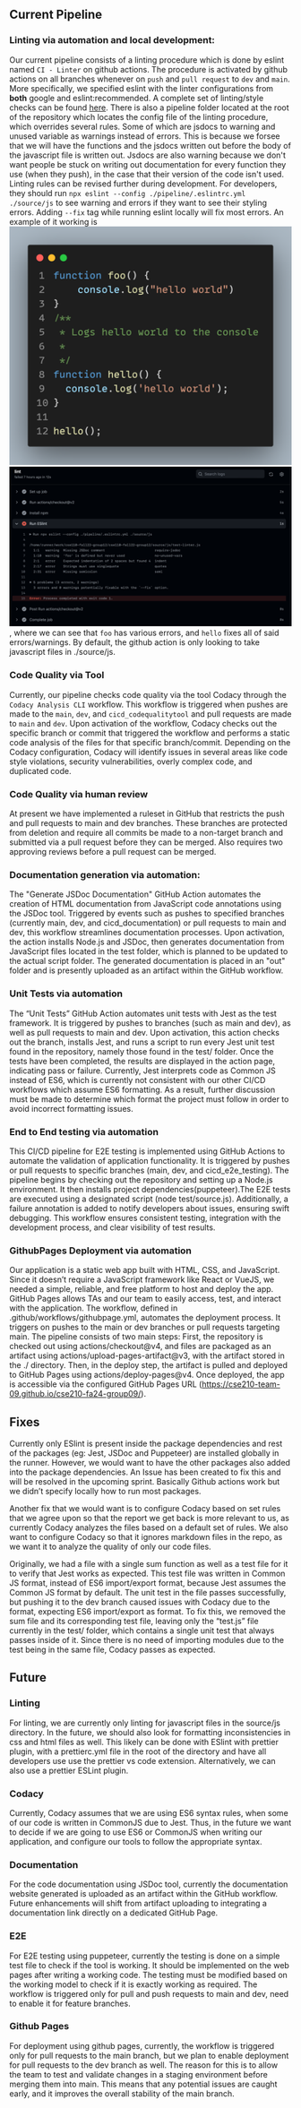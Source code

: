 ## Current Pipeline

### Linting via automation and local development:
Our current pipeline consists of a linting procedure which is done by eslint named `CI - Linter` on github actions. The procedure is activated by github actions on all branches whenever on `push` and `pull request` to `dev` and `main`. More specifically, we specified eslint with the linter configurations from **both** google and eslint:recommended. A complete set of linting/style checks can be found [here](https://github.com/google/eslint-config-google/blob/master/index.js). There is also a pipeline folder located at the root of the repository which locates the config file of the linting procedure, which overrides several rules. Some of which are jsdocs to warning and unused variable as warnings instead of errors. This is because we forsee that we will have the functions and the jsdocs written out before the body of the javascript file is written out. Jsdocs are also warning because we don't want people be stuck on writing out documentation for every function they use (when they push), in the case that their version of the code isn't used. Linting rules can be revised further during development. For developers, they should run `npx eslint --config ./pipeline/.eslintrc.yml ./source/js` to see warning and errors if they want to see their styling errors. Adding `--fix` tag while running eslint locally will fix most errors.  An example of it working is ![code linting](./linter_example/linter_code_example.png) ![linting output](./linter_example/linter_output_example.png), where we can see that `foo` has various errors, and `hello` fixes all of said errors/warnings. By default, the github action is only looking to take javascript files in ./source/js.


### Code Quality via Tool
Currently, our pipeline checks code quality via the tool Codacy through the `Codacy Analysis CLI` workflow. This workflow is triggered when pushes are made to the `main`, `dev`, and `cicd_codequalitytool` and pull requests are made to `main` and `dev`. Upon activation of the workflow, Codacy checks out the specific branch or commit that triggered the workflow and performs a static code analysis of the files for that specific branch/commit. Depending on the Codacy configuration, Codacy will identify issues in several areas like code style violations, security vulnerabilities, overly complex code, and duplicated code.


### Code Quality via human review
At present we have implemented a ruleset in GitHub that restricts the push and pull requests to main and dev branches. These branches are protected from deletion and require all commits be made to a non-target branch and submitted via a pull request before they can be merged. Also requires two approving reviews before a pull request can be merged.

### Documentation generation via automation:

The "Generate JSDoc Documentation" GitHub Action automates the creation of HTML documentation from JavaScript code annotations using the JSDoc tool. Triggered by events such as pushes to specified branches (currently main, dev, and cicd_documentation) or pull requests to main and dev, this workflow streamlines documentation processes. Upon activation, the action installs Node.js and JSDoc, then generates documentation from JavaScript files located in the test folder, which is planned to be updated to the actual script folder. The generated documentation is placed in an "out" folder and is presently uploaded as an artifact within the GitHub workflow.



### Unit Tests via automation

The “Unit Tests” GitHub Action automates unit tests with Jest as the test framework. It is triggered by pushes to branches (such as main and dev), as well as pull requests to main and dev. Upon activation, this action checks out the branch, installs Jest, and runs a script to run every Jest unit test found in the repository, namely those found in the test/ folder. Once the tests have been completed, the results are displayed in the action page, indicating pass or failure. Currently, Jest interprets code as Common JS instead of ES6, which is currently not consistent with our other CI/CD workflows which assume ES6 formatting. As a result, further discussion must be made to determine which format the project must follow in order to avoid incorrect formatting issues.

### End to End testing via automation

This CI/CD pipeline for E2E testing is implemented using GitHub Actions to automate the validation of application functionality. It is triggered by pushes or pull requests to specific branches (main, dev, and cicd_e2e_testing). The pipeline begins by checking out the repository and setting up a Node.js environment. It then installs project dependencies(puppeteer).The E2E tests are executed using a designated script (node test/source.js). Additionally, a failure annotation is added to notify developers about issues, ensuring swift debugging. This workflow ensures consistent testing, integration with the development process, and clear visibility of test results.

### GithubPages Deployment via automation

Our application is a static web app built with HTML, CSS, and JavaScript. Since it doesn’t require a JavaScript framework like React or VueJS, we needed a simple, reliable, and free platform to host and deploy the app. GitHub Pages allows TAs and our team to easily access, test, and interact with the application. The workflow, defined in .github/workflows/githubpage.yml, automates the deployment process. It triggers on pushes to the main or dev branches or pull requests targeting main. The pipeline consists of two main steps: First, the repository is checked out using actions/checkout@v4, and files are packaged as an artifact using actions/upload-pages-artifact@v3, with the artifact stored in the ./ directory. Then, in the deploy step, the artifact is pulled and deployed to GitHub Pages using actions/deploy-pages@v4. Once deployed, the app is accessible via the configured GitHub Pages URL (https://cse210-team-09.github.io/cse210-fa24-group09/).

## Fixes

Currently only ESlint is present inside the package dependencies and rest of the packages (eg: Jest, JSDoc and Puppeteer) are installed globally in the runner. However, we would want to have the other packages also added into the package dependencies. An Issue has been created to fix this and will be resolved in the upcoming sprint. Basically Github actions work but we didn’t specify locally how to run most packages. 

Another fix that we would want is to configure Codacy based on set rules that we agree upon so that the report we get back is more relevant to us, as currently Codacy analyzes the files based on a default set of rules. We also want to configure Codacy so that it ignores markdown files in the repo, as we want it to analyze the quality of only our code files. 

Originally, we had a file with a single sum function as well as a test file for it to verify that Jest works as expected. This test file was written in Common JS format, instead of ES6 import/export format, because Jest assumes the Common JS format by default. The unit test in the file passes successfully, but pushing it to the dev branch caused issues with Codacy due to the format, expecting ES6 import/export as format. To fix this, we removed the sum file and its corresponding test file, leaving only the “test.js” file currently in the test/ folder, which contains a single unit test that always passes inside of it. Since there is no need of importing modules due to the test being in the same file, Codacy passes as expected.

## Future
### Linting
For linting, we are currently only linting for javascript files in the source/js directory. In the future, we should also look for formatting inconsistencies in css and html files as well. This likely can be done with ESlint with prettier plugin, with a prettierc.yml file in the root of the directory and have all developers use use the prettier vs code extension. Alternatively, we can also use a prettier ESLint plugin.

### Codacy
Currently, Codacy assumes that we are using ES6 syntax rules, when some of our code is written in CommonJS due to Jest. Thus, in the future we want to decide if we are going to use ES6 or CommonJS when writing our application, and configure our tools to follow the appropriate syntax.

### Documentation
For the code documentation using JSDoc tool, currently the documentation website generated is uploaded as an artifact within the GitHub workflow. Future enhancements will shift from artifact uploading to integrating a documentation link directly on a dedicated GitHub Page.

### E2E 
For E2E testing using puppeteer, currently the testing is done on a simple test file to check if the tool is working. It should be implemented on the web pages after writing a working code. The testing must be modified based on the working model to check if it is exactly working as required. The workflow is triggered only for pull and push requests to main and dev, need to enable it for feature branches.

### Github Pages

For deployment using github pages, currently, the workflow is triggered only for pull requests to the main branch, but we plan to enable deployment for pull requests to the dev branch as well. The reason for this is to allow the team to test and validate changes in a staging environment before merging them into main. This means that any potential issues are caught early, and it improves the overall stability of the main branch.
